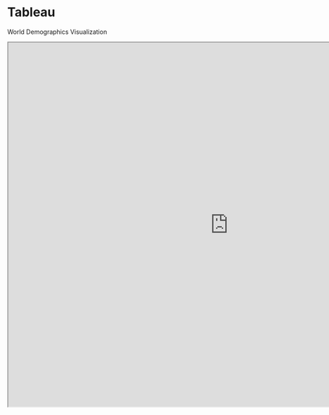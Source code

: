 # Tableau

World Demographics Visualization

<iframe src="https://public.tableau.com/views/Animation_64/WorldDemographics?:showVizHome=no&:embed=true" width="1000" height="827"></iframe>
